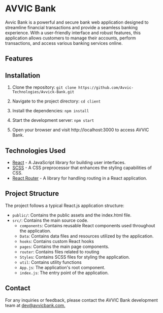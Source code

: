 # AVVIC Bank

Avvic Bank is a powerful and secure bank web application designed to streamline financial transactions and provide a seamless banking experience. With a user-friendly interface and robust features, this application allows customers to manage their accounts, perform transactions, and access various banking services online.

## Features

## Installation

1. Clone the repository:
   `git clone https://github.com/Avvic-Technologies/Avvick-Bank.git`

2. Navigate to the project directory:
   `cd client`

3. Install the dependencies:
   `npm install`

4. Start the development server:
   `npm start`

5. Open your browser and visit http://localhost:3000 to access AVVIC Bank.

## Technologies Used

- [React](https://reactjs.org/) - A JavaScript library for building user interfaces.
-  [SCSS](https://sass-lang.com/) - A CSS preprocessor that enhances the styling capabilities of CSS.
-  [React Router](https://reactrouter.com/en/main) - A library for handling routing in a React application.

## Project Structure

The project follows a typical React.js application structure:

- `public/`: Contains the public assets and the index.html file.
- `src/`: Contains the main source code.
  - `components`: Contains reusable React components used throughout the application.
  - `Data`: Contains data files and resources utilized by the application.
  - `hooks`: Contains custom React hooks
  - `pages`: Contains the main page components.
  - `router`: Contains files related to routing
  - `Styles`: Contains SCSS files for styling the application.
  - `util`: Contains utility functions
  - `App.js`: The application's root component.
  - `index.js`: The entry point of the application.

## Contact

For any inquiries or feedback, please contact the AVVIC Bank development team at [dev@avvicbank.com.](dev@avvicbank.com)
